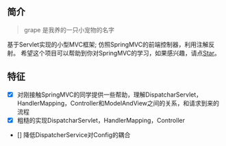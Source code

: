 <div align="center">
</div><br>

## 简介

> grape 是我养的一只小宠物的名字
 
基于Servlet实现的小型MVC框架; 仿照SpringMVC的前端控制器，利用注解反射。
希望这个项目可以帮助到你对SpringMVC的学习，如果感兴趣，请点[Star](https://github.com/ShuoZhang111/grape/stargazers)。

## 特征

- [x] 对刚接触SpringMVC的同学提供一些帮助，理解DispatcharServlet，HandlerMapping，Controller和ModelAndView之间的关系，和请求到来的流程
- [x] 粗糙的实现DispatcharServlet，HandlerMapping，Controller
- [] 降低DispatcherService对Config的耦合

